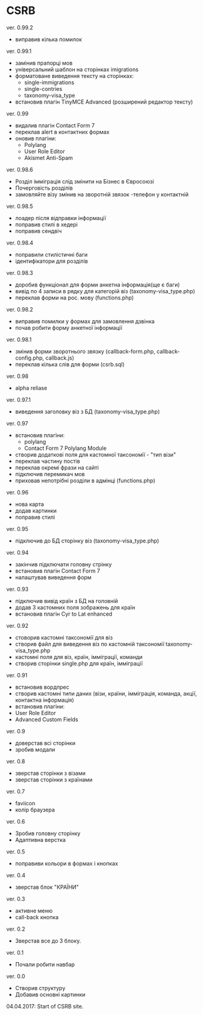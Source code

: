 # CSRB

ver. 0.99.2
  - виправив кілька помилок


ver. 0.99.1
  - замінив прапорці мов
  - універсальний шаблон на сторінках imigrations
  - форматоване виведення тексту на сторінках:
    - single-immigrations
    - single-contries
    - taxonomy-visa_type
  - встановив плагін TinyMCE Advanced (розширений редактор тексту)

ver. 0.99
  - видалив плагін Contact Form 7
  - переклав alert в контактних формах
  - оновив плагіни:
    - Polylang
    - User Role Editor
    - Akismet Anti-Spam

ver. 0.98.6
  - Розділ імміграція слід змінити на Бізнес в Євросоюзі
  - Почерговість розділів
  - замовляйте візу змінив на зворотній звязок
  -телефон у контактній

ver. 0.98.5
  - лоадер після відправки інформації
  - поправив стилі в хедері
  - поправив сендвіч

ver. 0.98.4
  - поправили стилістичні баги
  - ідентифікатори для розділів

ver. 0.98.3
  - доробив функціонал для форми анкетна інформація(ще є баги)
  - вивід по 4 записи в рядку для категорій віз (taxonomy-visa_type.php)
  - переклав форми на рос. мову (functions.php)

ver. 0.98.2
  - виправив помилки у формах для замовлення дзвінка
  - почав робити форму анкетної інформації

ver. 0.98.1
  - змінив форми зворотнього звязку (callback-form.php, callback-config.php, callback.js)
  - переклав кілька слів для форми (csrb.sql)

ver. 0.98
  - alpha reliase

ver. 0.97.1
  - виведення заголовку віз з БД (taxonomy-visa_type.php)

ver. 0.97
  - встановив плагіни:
    - polylang
    - Contact Form 7 Polylang Module
  - створив додаткові поля для кастомної таксономії - "тип візи"
  - переклав частину постів
  - переклав окремі фрази на сайті
  - підключив перемикач мов
  - приховав непотрібні розділи в адмінці (functions.php)
  
ver. 0.96
  - нова карта
  - додав картинки
  - поправив стилі

ver. 0.95
  - підключив до БД сторінку віз (taxonomy-visa_type.php)

ver. 0.94
  - закінчив підключати головну стрінку
  - встановив плагін Contact Form 7
  - налаштував виведення форм

ver. 0.93
  - підключив вивід країн з БД на головній
  - додав 3 кастомних поля зображень для країн
  - встановив плагін Cyr to Lat enhanced

ver. 0.92
  - стоворив кастомні таксономії для віз
  - створив файл для виведення віз по кастомній таксономії taxonomy-visa_type.php
  - кастомні поля для віз, країн, імміграції, команди
  - створив сторінки single.php для країн, імміграції

ver. 0.91
  - встановив вордпрес
  - створив кастомні типи даних (візи, країни, імміграція, команда, акції, контактна інформація)
  - встановив плагіни:
  - User Role Editor
  - Advanced Custom Fields

ver. 0.9
  - доверстав всі сторінки
  - зробив модали

ver. 0.8
  - зверстав сторінки з візами
  - зверстав сторінки з країнами

ver. 0.7
  - faviicon
  - колір браузера

ver. 0.6
  - Зробив головну сторінку
  - Адаптивна верстка

ver. 0.5
  - поправиви кольори в формах і кнопках

ver. 0.4
  - зверстав блок "КРАЇНИ"

ver. 0.3
  - активне меню
  - call-back кнопка

ver. 0.2
  - Зверстав все до 3 блоку.

ver. 0.1
  - Почали робити навбар

ver. 0.0
  - Створив структуру
  - Добавив основні картинки

04.04.2017: Start of CSRB site.
